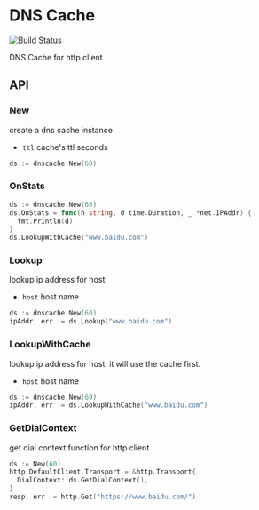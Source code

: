 # DNS Cache

[![Build Status](https://travis-ci.org/vicanso/dnscache.svg?branch=master)](https://travis-ci.org/vicanso/dnscache)

DNS Cache for http client

## API

### New

create a dns cache instance

- `ttl` cache's ttl seconds

```go
ds := dnscache.New(60)
```

### OnStats

```go
ds := dnscache.New(60)
ds.OnStats = func(h string, d time.Duration, _ *net.IPAddr) {
  fmt.Println(d)
}
ds.LookupWithCache("www.baidu.com")
```

### Lookup

lookup ip address for host

- `host` host name

```go
ds := dnscache.New(60)
ipAddr, err := ds.Lookup("www.baidu.com")
```

### LookupWithCache

lookup ip address for host, it will use the cache first.

- `host` host name

```go
ds := dnscache.New(60)
ipAddr, err := ds.LookupWithCache("www.baidu.com")
```

### GetDialContext

get dial context function for http client

```go
ds := New(60)
http.DefaultClient.Transport = &http.Transport{
  DialContext: ds.GetDialContext(),
}
resp, err := http.Get("https://www.baidu.com/")
```
